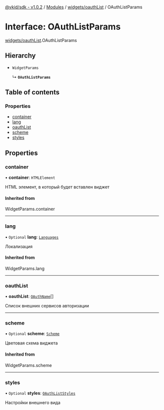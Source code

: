 [@vkid/sdk - v1.0.2](../README.md) / [Modules](../modules.md) / [widgets/oauthList](../modules/widgets_oauthList.md) / OAuthListParams

# Interface: OAuthListParams

[widgets/oauthList](../modules/widgets_oauthList.md).OAuthListParams

## Hierarchy

- `WidgetParams`

  ↳ **`OAuthListParams`**

## Table of contents

### Properties

- [container](widgets_oauthList.OAuthListParams.md#container)
- [lang](widgets_oauthList.OAuthListParams.md#lang)
- [oauthList](widgets_oauthList.OAuthListParams.md#oauthlist)
- [scheme](widgets_oauthList.OAuthListParams.md#scheme)
- [styles](widgets_oauthList.OAuthListParams.md#styles)

## Properties

### container

• **container**: `HTMLElement`

HTML элемент, в который будет вставлен виджет

#### Inherited from

WidgetParams.container

___

### lang

• `Optional` **lang**: [`Languages`](../enums/types.Languages.md)

Локализация

#### Inherited from

WidgetParams.lang

___

### oauthList

• **oauthList**: [`OAuthName`](../enums/widgets_oauthList.OAuthName.md)[]

Список внешних сервисов авторизации

___

### scheme

• `Optional` **scheme**: [`Scheme`](../enums/types.Scheme.md)

Цветовая схема виджета

#### Inherited from

WidgetParams.scheme

___

### styles

• `Optional` **styles**: [`OAuthListStyles`](widgets_oauthList.OAuthListStyles.md)

Настройки внешнего вида
